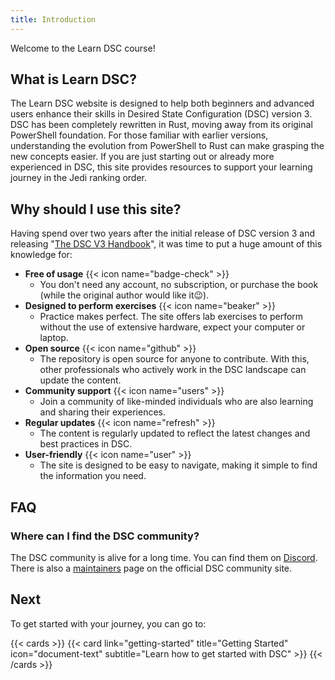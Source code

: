 ```yaml
---
title: Introduction
---
```


Welcome to the Learn DSC course!

## What is Learn DSC?

The Learn DSC website is designed to help both beginners and advanced users enhance their skills in Desired State Configuration (DSC) version 3. DSC has been completely rewritten in Rust, moving away from its original PowerShell foundation. For those familiar with earlier versions, understanding the evolution from PowerShell to Rust can make grasping the new concepts easier. If you are just starting out or already more experienced in DSC, this site provides resources to support your learning journey in the Jedi ranking order.

## Why should I use this site?

Having spend over two years after the initial release of DSC version 3 and releasing "[The DSC V3 Handbook](https://leanpub.com/thedscv3handbook)", it was time to put a huge amount of this knowledge for:

- **Free of usage** {{< icon name="badge-check" >}}
  - You don't need any account, no subscription, or purchase the book (while the original author would like it😉).
- **Designed to perform exercises** {{< icon name="beaker" >}}
  - Practice makes perfect. The site offers lab exercises to perform without the use of extensive hardware, expect your computer or laptop.
- **Open source** {{< icon name="github" >}}
  - The repository is open source for anyone to contribute. With this, other professionals who actively work in the DSC landscape can update the content.
- **Community support** {{< icon name="users" >}}
  - Join a community of like-minded individuals who are also learning and sharing their experiences.
- **Regular updates** {{< icon name="refresh" >}}
  - The content is regularly updated to reflect the latest changes and best practices in DSC.
- **User-friendly** {{< icon name="user" >}}
  - The site is designed to be easy to navigate, making it simple to find the information you need.

## FAQ

### Where can I find the DSC community?

The DSC community is alive for a long time. You can find them on [Discord](https://discordapp.com/channels/180528040881815552/447475636487979008). There is also a [maintainers](https://dsccommunity.org/community/maintainers/) page on the official DSC community site.

## Next

To get started with your journey, you can go to:

{{< cards >}}
  {{< card link="getting-started" title="Getting Started" icon="document-text" subtitle="Learn how to get started with DSC" >}}
{{< /cards >}}
